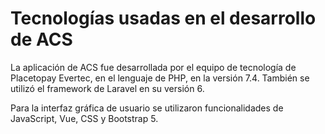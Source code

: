 # Tecnologías usadas en el desarrollo de ACS

La aplicación de ACS fue desarrollada por el equipo de tecnología de Placetopay Evertec, en el lenguaje de PHP, en la versión 7.4. 
También se utilizó el framework de Laravel en su versión 6. 

Para la interfaz gráfica de usuario se utilizaron funcionalidades de JavaScript, Vue, CSS y Bootstrap 5.

